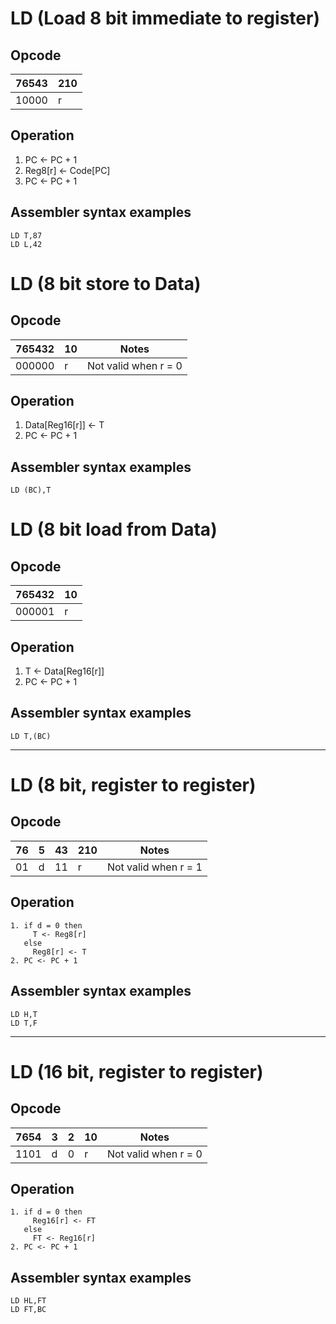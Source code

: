# LD (Load 8 bit immediate to register)

## Opcode
| 76543 | 210 |
|-------|-----|
| 10000 | r   |

## Operation
1. PC <- PC + 1
2. Reg8[r] <- Code[PC]
3. PC <- PC + 1

## Assembler syntax examples
```
LD T,87
LD L,42
```

# LD (8 bit store to Data)

## Opcode
| 765432 | 10 | Notes |
|--------|----|-------|
| 000000 | r  | Not valid when r = 0 |

## Operation
1. Data[Reg16[r]] <- T
2. PC <- PC + 1

## Assembler syntax examples
```
LD (BC),T
```

# LD (8 bit load from Data)

## Opcode
| 765432 | 10 |
|--------|----|
| 000001 | r  |

## Operation
1. T <- Data[Reg16[r]]
2. PC <- PC + 1

## Assembler syntax examples
```
LD T,(BC)
```

---
# LD (8 bit, register to register)

## Opcode
| 76 | 5 | 43 | 210 | Notes |
|----|---|----|-----|-------|
| 01 | d | 11 | r   | Not valid when r = 1 |

## Operation
```
1. if d = 0 then
     T <- Reg8[r]
   else
     Reg8[r] <- T
2. PC <- PC + 1
```

## Assembler syntax examples
```
LD H,T
LD T,F
```

---
# LD (16 bit, register to register)

## Opcode
| 7654 | 3 | 2 | 10 | Notes |
|------|---|---|----|-------|
| 1101 | d | 0 | r  | Not valid when r = 0 |

## Operation
```
1. if d = 0 then
     Reg16[r] <- FT
   else
     FT <- Reg16[r]
2. PC <- PC + 1
```

## Assembler syntax examples
```
LD HL,FT
LD FT,BC
```

